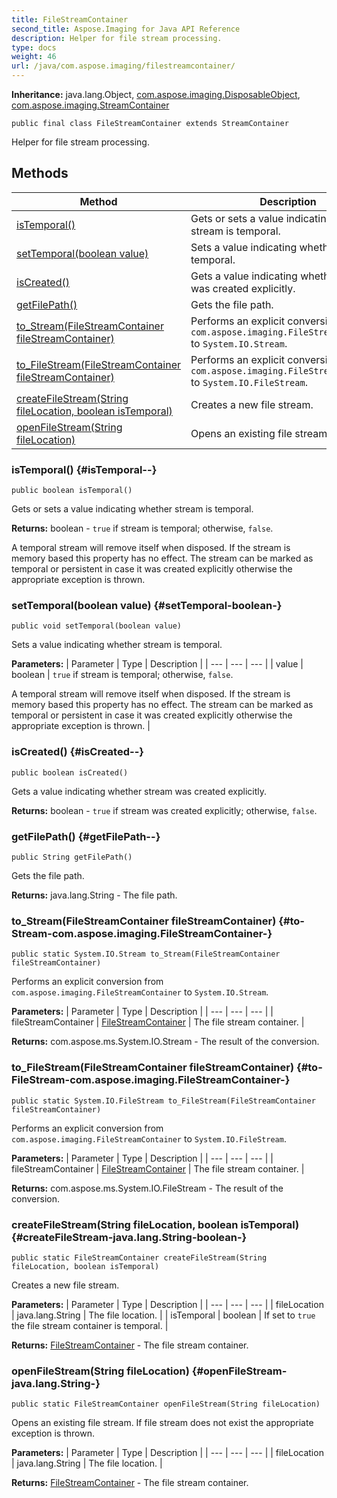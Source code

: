 ```yaml
---
title: FileStreamContainer
second_title: Aspose.Imaging for Java API Reference
description: Helper for file stream processing.
type: docs
weight: 46
url: /java/com.aspose.imaging/filestreamcontainer/
---
```

**Inheritance:**
java.lang.Object, [com.aspose.imaging.DisposableObject](../../com.aspose.imaging/disposableobject), [com.aspose.imaging.StreamContainer](../../com.aspose.imaging/streamcontainer)
```
public final class FileStreamContainer extends StreamContainer
```

Helper for file stream processing.
## Methods

| Method | Description |
| --- | --- |
| [isTemporal()](#isTemporal--) | Gets or sets a value indicating whether stream is temporal. |
| [setTemporal(boolean value)](#setTemporal-boolean-) | Sets a value indicating whether stream is temporal. |
| [isCreated()](#isCreated--) | Gets a value indicating whether stream was created explicitly. |
| [getFilePath()](#getFilePath--) | Gets the file path. |
| [to_Stream(FileStreamContainer fileStreamContainer)](#to-Stream-com.aspose.imaging.FileStreamContainer-) | Performs an explicit conversion from `com.aspose.imaging.FileStreamContainer` to `System.IO.Stream`. |
| [to_FileStream(FileStreamContainer fileStreamContainer)](#to-FileStream-com.aspose.imaging.FileStreamContainer-) | Performs an explicit conversion from `com.aspose.imaging.FileStreamContainer` to `System.IO.FileStream`. |
| [createFileStream(String fileLocation, boolean isTemporal)](#createFileStream-java.lang.String-boolean-) | Creates a new file stream. |
| [openFileStream(String fileLocation)](#openFileStream-java.lang.String-) | Opens an existing file stream. |
### isTemporal() {#isTemporal--}
```
public boolean isTemporal()
```


Gets or sets a value indicating whether stream is temporal.

**Returns:**
boolean - `true` if stream is temporal; otherwise, `false`.

A temporal stream will remove itself when disposed. If the stream is memory based this property has no effect. The stream can be marked as temporal or persistent in case it was created explicitly otherwise the appropriate exception is thrown.
### setTemporal(boolean value) {#setTemporal-boolean-}
```
public void setTemporal(boolean value)
```


Sets a value indicating whether stream is temporal.

**Parameters:**
| Parameter | Type | Description |
| --- | --- | --- |
| value | boolean | `true` if stream is temporal; otherwise, `false`.

A temporal stream will remove itself when disposed. If the stream is memory based this property has no effect. The stream can be marked as temporal or persistent in case it was created explicitly otherwise the appropriate exception is thrown. |

### isCreated() {#isCreated--}
```
public boolean isCreated()
```


Gets a value indicating whether stream was created explicitly.

**Returns:**
boolean - `true` if stream was created explicitly; otherwise, `false`.
### getFilePath() {#getFilePath--}
```
public String getFilePath()
```


Gets the file path.

**Returns:**
java.lang.String - The file path.
### to_Stream(FileStreamContainer fileStreamContainer) {#to-Stream-com.aspose.imaging.FileStreamContainer-}
```
public static System.IO.Stream to_Stream(FileStreamContainer fileStreamContainer)
```


Performs an explicit conversion from `com.aspose.imaging.FileStreamContainer` to `System.IO.Stream`.

**Parameters:**
| Parameter | Type | Description |
| --- | --- | --- |
| fileStreamContainer | [FileStreamContainer](../../com.aspose.imaging/filestreamcontainer) | The file stream container. |

**Returns:**
com.aspose.ms.System.IO.Stream - The result of the conversion.
### to_FileStream(FileStreamContainer fileStreamContainer) {#to-FileStream-com.aspose.imaging.FileStreamContainer-}
```
public static System.IO.FileStream to_FileStream(FileStreamContainer fileStreamContainer)
```


Performs an explicit conversion from `com.aspose.imaging.FileStreamContainer` to `System.IO.FileStream`.

**Parameters:**
| Parameter | Type | Description |
| --- | --- | --- |
| fileStreamContainer | [FileStreamContainer](../../com.aspose.imaging/filestreamcontainer) | The file stream container. |

**Returns:**
com.aspose.ms.System.IO.FileStream - The result of the conversion.
### createFileStream(String fileLocation, boolean isTemporal) {#createFileStream-java.lang.String-boolean-}
```
public static FileStreamContainer createFileStream(String fileLocation, boolean isTemporal)
```


Creates a new file stream.

**Parameters:**
| Parameter | Type | Description |
| --- | --- | --- |
| fileLocation | java.lang.String | The file location. |
| isTemporal | boolean | If set to `true` the file stream container is temporal. |

**Returns:**
[FileStreamContainer](../../com.aspose.imaging/filestreamcontainer) - The file stream container.
### openFileStream(String fileLocation) {#openFileStream-java.lang.String-}
```
public static FileStreamContainer openFileStream(String fileLocation)
```


Opens an existing file stream. If file stream does not exist the appropriate exception is thrown.

**Parameters:**
| Parameter | Type | Description |
| --- | --- | --- |
| fileLocation | java.lang.String | The file location. |

**Returns:**
[FileStreamContainer](../../com.aspose.imaging/filestreamcontainer) - The file stream container.
